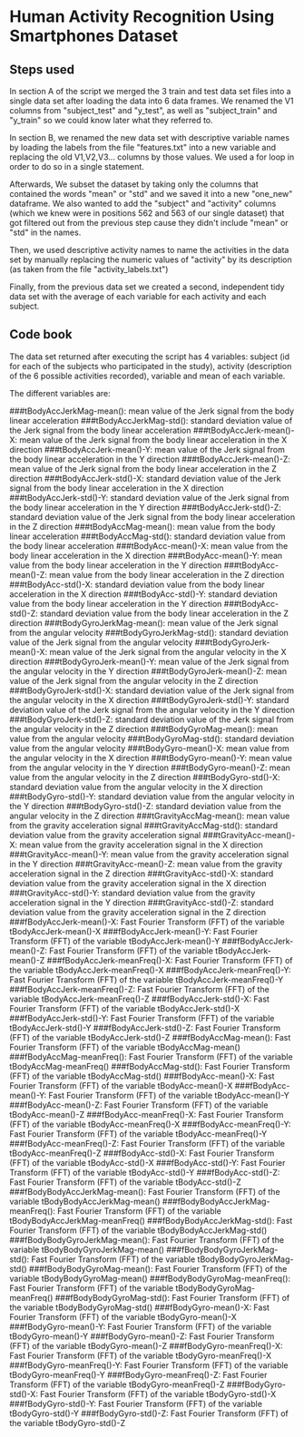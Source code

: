 Human Activity Recognition Using Smartphones Dataset
====================================================

Steps used
----------

In section A of the script we merged the 3 train and test data set files into a single data set after loading the data into 6 data frames. We renamed the V1 columns from "subject_test" and "y_test", as well as "subject_train" and "y_train" so we could know later what they referred to.

In section B, we renamed the new data set with descriptive variable names by loading the labels from the file "features.txt" into a new variable and replacing the old V1,V2,V3... columns by those values. We used a for loop in order to do so in a single statement. 

Afterwards, We subset the dataset by taking only the columns that contained the words "mean" or "std" and we saved it into a new "one_new" dataframe. We also wanted to add the "subject" and "activity" columns (which we knew were in positions 562 and 563 of our single dataset) that got filtered out from the previous step cause they didn't include "mean" or "std" in the names. 

Then, we used descriptive activity names to name the activities in the data set by manually replacing the numeric values of "activity" by its description (as taken from the file "activity_labels.txt")

Finally, from the previous data set we created a second, independent tidy data set with the average of each variable for each activity and each subject.


Code book
---------

The data set returned after executing the script has 4 variables: subject (id for each of the subjects who participated in the study), activity (description of the 6 possible activities recorded), variable and mean of each variable.

The different variables are:

###tBodyAccJerkMag-mean(): mean value of the Jerk signal from the body linear acceleration 
###tBodyAccJerkMag-std(): standard deviation value of the Jerk signal from the body linear acceleration 
###tBodyAccJerk-mean()-X: mean value of the Jerk signal from the body linear acceleration in the X direction
###tBodyAccJerk-mean()-Y: mean value of the Jerk signal from the body linear acceleration in the Y direction
###tBodyAccJerk-mean()-Z: mean value of the Jerk signal from the body linear acceleration in the Z direction
###tBodyAccJerk-std()-X: standard deviation value of the Jerk signal from the body linear acceleration in the X direction
###tBodyAccJerk-std()-Y: standard deviation value of the Jerk signal from the body linear acceleration in the Y direction
###tBodyAccJerk-std()-Z: standard deviation value of the Jerk signal from the body linear acceleration in the Z direction
###tBodyAccMag-mean(): mean value from the body linear acceleration 
###tBodyAccMag-std(): standard deviation value from the body linear acceleration 
###tBodyAcc-mean()-X: mean value from the body linear acceleration in the X direction
###tBodyAcc-mean()-Y: mean value from the body linear acceleration in the Y direction
###tBodyAcc-mean()-Z: mean value from the body linear acceleration in the Z direction
###tBodyAcc-std()-X: standard deviation value from the body linear acceleration in the X direction
###tBodyAcc-std()-Y: standard deviation value from the body linear acceleration in the Y direction
###tBodyAcc-std()-Z: standard deviation value from the body linear acceleration in the Z direction
###tBodyGyroJerkMag-mean(): mean value of the Jerk signal from the angular velocity 
###tBodyGyroJerkMag-std(): standard deviation value of the Jerk signal from the angular velocity 
###tBodyGyroJerk-mean()-X: mean value of the Jerk signal from the angular velocity in the X direction
###tBodyGyroJerk-mean()-Y: mean value of the Jerk signal from the angular velocity in the Y direction
###tBodyGyroJerk-mean()-Z: mean value of the Jerk signal from the angular velocity in the Z direction
###tBodyGyroJerk-std()-X: standard deviation value of the Jerk signal from the angular velocity in the X direction
###tBodyGyroJerk-std()-Y: standard deviation value of the Jerk signal from the angular velocity in the Y direction
###tBodyGyroJerk-std()-Z: standard deviation value of the Jerk signal from the angular velocity in the Z direction
###tBodyGyroMag-mean(): mean value from the angular velocity
###tBodyGyroMag-std(): standard deviation value from the angular velocity
###tBodyGyro-mean()-X: mean value from the angular velocity in the X direction
###tBodyGyro-mean()-Y: mean value from the angular velocity in the Y direction
###tBodyGyro-mean()-Z: mean value from the angular velocity in the Z direction
###tBodyGyro-std()-X: standard deviation value from the angular velocity in the X direction
###tBodyGyro-std()-Y: standard deviation value from the angular velocity in the Y direction
###tBodyGyro-std()-Z: standard deviation value from the angular velocity in the Z direction
###tGravityAccMag-mean(): mean value from the gravity acceleration signal
###tGravityAccMag-std(): standard deviation value from the gravity acceleration signal
###tGravityAcc-mean()-X: mean value from the gravity acceleration signal in the X direction
###tGravityAcc-mean()-Y: mean value from the gravity acceleration signal in the Y direction
###tGravityAcc-mean()-Z: mean value from the gravity acceleration signal in the Z direction
###tGravityAcc-std()-X: standard deviation value from the gravity acceleration signal in the X direction
###tGravityAcc-std()-Y: standard deviation value from the gravity acceleration signal in the Y direction 
###tGravityAcc-std()-Z: standard deviation value from the gravity acceleration signal in the Z direction
###fBodyAccJerk-mean()-X: Fast Fourier Transform (FFT) of the variable tBodyAccJerk-mean()-X
###fBodyAccJerk-mean()-Y: Fast Fourier Transform (FFT) of the variable tBodyAccJerk-mean()-Y
###fBodyAccJerk-mean()-Z: Fast Fourier Transform (FFT) of the variable tBodyAccJerk-mean()-Z
###fBodyAccJerk-meanFreq()-X: Fast Fourier Transform (FFT) of the variable tBodyAccJerk-meanFreq()-X
###fBodyAccJerk-meanFreq()-Y: Fast Fourier Transform (FFT) of the variable tBodyAccJerk-meanFreq()-Y
###fBodyAccJerk-meanFreq()-Z: Fast Fourier Transform (FFT) of the variable tBodyAccJerk-meanFreq()-Z
###fBodyAccJerk-std()-X: Fast Fourier Transform (FFT) of the variable tBodyAccJerk-std()-X
###fBodyAccJerk-std()-Y: Fast Fourier Transform (FFT) of the variable tBodyAccJerk-std()-Y
###fBodyAccJerk-std()-Z: Fast Fourier Transform (FFT) of the variable tBodyAccJerk-std()-Z
###fBodyAccMag-mean(): Fast Fourier Transform (FFT) of the variable tBodyAccMag-mean()
###fBodyAccMag-meanFreq(): Fast Fourier Transform (FFT) of the variable tBodyAccMag-meanFreq()
###fBodyAccMag-std(): Fast Fourier Transform (FFT) of the variable tBodyAccMag-std()
###fBodyAcc-mean()-X: Fast Fourier Transform (FFT) of the variable tBodyAcc-mean()-X
###fBodyAcc-mean()-Y: Fast Fourier Transform (FFT) of the variable tBodyAcc-mean()-Y
###fBodyAcc-mean()-Z: Fast Fourier Transform (FFT) of the variable tBodyAcc-mean()-Z
###fBodyAcc-meanFreq()-X: Fast Fourier Transform (FFT) of the variable tBodyAcc-meanFreq()-X
###fBodyAcc-meanFreq()-Y: Fast Fourier Transform (FFT) of the variable tBodyAcc-meanFreq()-Y
###fBodyAcc-meanFreq()-Z: Fast Fourier Transform (FFT) of the variable tBodyAcc-meanFreq()-Z
###fBodyAcc-std()-X: Fast Fourier Transform (FFT) of the variable tBodyAcc-std()-X
###fBodyAcc-std()-Y: Fast Fourier Transform (FFT) of the variable tBodyAcc-std()-Y
###fBodyAcc-std()-Z: Fast Fourier Transform (FFT) of the variable tBodyAcc-std()-Z
###fBodyBodyAccJerkMag-mean(): Fast Fourier Transform (FFT) of the variable tBodyBodyAccJerkMag-mean()
###fBodyBodyAccJerkMag-meanFreq(): Fast Fourier Transform (FFT) of the variable tBodyBodyAccJerkMag-meanFreq()
###fBodyBodyAccJerkMag-std(): Fast Fourier Transform (FFT) of the variable tBodyBodyAccJerkMag-std()
###fBodyBodyGyroJerkMag-mean(): Fast Fourier Transform (FFT) of the variable tBodyBodyGyroJerkMag-mean()
###fBodyBodyGyroJerkMag-std(): Fast Fourier Transform (FFT) of the variable tBodyBodyGyroJerkMag-std()
###fBodyBodyGyroMag-mean(): Fast Fourier Transform (FFT) of the variable tBodyBodyGyroMag-mean()
###fBodyBodyGyroMag-meanFreq(): Fast Fourier Transform (FFT) of the variable tBodyBodyGyroMag-meanFreq()
###fBodyBodyGyroMag-std(): Fast Fourier Transform (FFT) of the variable tBodyBodyGyroMag-std()
###fBodyGyro-mean()-X: Fast Fourier Transform (FFT) of the variable tBodyGyro-mean()-X
###fBodyGyro-mean()-Y: Fast Fourier Transform (FFT) of the variable tBodyGyro-mean()-Y
###fBodyGyro-mean()-Z: Fast Fourier Transform (FFT) of the variable tBodyGyro-mean()-Z
###fBodyGyro-meanFreq()-X: Fast Fourier Transform (FFT) of the variable tBodyGyro-meanFreq()-X
###fBodyGyro-meanFreq()-Y: Fast Fourier Transform (FFT) of the variable tBodyGyro-meanFreq()-Y
###fBodyGyro-meanFreq()-Z: Fast Fourier Transform (FFT) of the variable tBodyGyro-meanFreq()-Z
###fBodyGyro-std()-X: Fast Fourier Transform (FFT) of the variable tBodyGyro-std()-X
###fBodyGyro-std()-Y: Fast Fourier Transform (FFT) of the variable tBodyGyro-std()-Y
###fBodyGyro-std()-Z: Fast Fourier Transform (FFT) of the variable tBodyGyro-std()-Z
